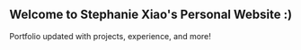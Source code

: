 ## Welcome to Stephanie Xiao's Personal Website :)

Portfolio updated with projects, experience, and more!
